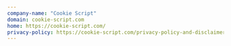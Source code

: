 ```yaml
---
company-name: "Cookie Script"
domain: cookie-script.com
home: https://cookie-script.com/
privacy-policy: https://cookie-script.com/privacy-policy-and-disclaimer.html
---
```




